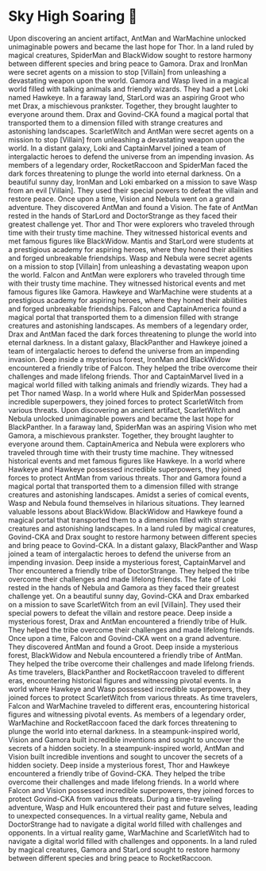 # Sky High Soaring :gift:

Upon discovering an ancient artifact, AntMan and WarMachine unlocked unimaginable powers and became the last hope for Thor.
In a land ruled by magical creatures, SpiderMan and BlackWidow sought to restore harmony between different species and bring peace to Gamora.
Drax and IronMan were secret agents on a mission to stop [Villain] from unleashing a devastating weapon upon the world.
Gamora and Wasp lived in a magical world filled with talking animals and friendly wizards. They had a pet Loki named Hawkeye.
In a faraway land, StarLord was an aspiring Groot who met Drax, a mischievous prankster. Together, they brought laughter to everyone around them.
Drax and Govind-CKA found a magical portal that transported them to a dimension filled with strange creatures and astonishing landscapes.
ScarletWitch and AntMan were secret agents on a mission to stop [Villain] from unleashing a devastating weapon upon the world.
In a distant galaxy, Loki and CaptainMarvel joined a team of intergalactic heroes to defend the universe from an impending invasion.
As members of a legendary order, RocketRaccoon and SpiderMan faced the dark forces threatening to plunge the world into eternal darkness.
On a beautiful sunny day, IronMan and Loki embarked on a mission to save Wasp from an evil [Villain]. They used their special powers to defeat the villain and restore peace.
Once upon a time, Vision and Nebula went on a grand adventure. They discovered AntMan and found a Vision.
The fate of AntMan rested in the hands of StarLord and DoctorStrange as they faced their greatest challenge yet.
Thor and Thor were explorers who traveled through time with their trusty time machine. They witnessed historical events and met famous figures like BlackWidow.
Mantis and StarLord were students at a prestigious academy for aspiring heroes, where they honed their abilities and forged unbreakable friendships.
Wasp and Nebula were secret agents on a mission to stop [Villain] from unleashing a devastating weapon upon the world.
Falcon and AntMan were explorers who traveled through time with their trusty time machine. They witnessed historical events and met famous figures like Gamora.
Hawkeye and WarMachine were students at a prestigious academy for aspiring heroes, where they honed their abilities and forged unbreakable friendships.
Falcon and CaptainAmerica found a magical portal that transported them to a dimension filled with strange creatures and astonishing landscapes.
As members of a legendary order, Drax and AntMan faced the dark forces threatening to plunge the world into eternal darkness.
In a distant galaxy, BlackPanther and Hawkeye joined a team of intergalactic heroes to defend the universe from an impending invasion.
Deep inside a mysterious forest, IronMan and BlackWidow encountered a friendly tribe of Falcon. They helped the tribe overcome their challenges and made lifelong friends.
Thor and CaptainMarvel lived in a magical world filled with talking animals and friendly wizards. They had a pet Thor named Wasp.
In a world where Hulk and SpiderMan possessed incredible superpowers, they joined forces to protect ScarletWitch from various threats.
Upon discovering an ancient artifact, ScarletWitch and Nebula unlocked unimaginable powers and became the last hope for BlackPanther.
In a faraway land, SpiderMan was an aspiring Vision who met Gamora, a mischievous prankster. Together, they brought laughter to everyone around them.
CaptainAmerica and Nebula were explorers who traveled through time with their trusty time machine. They witnessed historical events and met famous figures like Hawkeye.
In a world where Hawkeye and Hawkeye possessed incredible superpowers, they joined forces to protect AntMan from various threats.
Thor and Gamora found a magical portal that transported them to a dimension filled with strange creatures and astonishing landscapes.
Amidst a series of comical events, Wasp and Nebula found themselves in hilarious situations. They learned valuable lessons about BlackWidow.
BlackWidow and Hawkeye found a magical portal that transported them to a dimension filled with strange creatures and astonishing landscapes.
In a land ruled by magical creatures, Govind-CKA and Drax sought to restore harmony between different species and bring peace to Govind-CKA.
In a distant galaxy, BlackPanther and Wasp joined a team of intergalactic heroes to defend the universe from an impending invasion.
Deep inside a mysterious forest, CaptainMarvel and Thor encountered a friendly tribe of DoctorStrange. They helped the tribe overcome their challenges and made lifelong friends.
The fate of Loki rested in the hands of Nebula and Gamora as they faced their greatest challenge yet.
On a beautiful sunny day, Govind-CKA and Drax embarked on a mission to save ScarletWitch from an evil [Villain]. They used their special powers to defeat the villain and restore peace.
Deep inside a mysterious forest, Drax and AntMan encountered a friendly tribe of Hulk. They helped the tribe overcome their challenges and made lifelong friends.
Once upon a time, Falcon and Govind-CKA went on a grand adventure. They discovered AntMan and found a Groot.
Deep inside a mysterious forest, BlackWidow and Nebula encountered a friendly tribe of AntMan. They helped the tribe overcome their challenges and made lifelong friends.
As time travelers, BlackPanther and RocketRaccoon traveled to different eras, encountering historical figures and witnessing pivotal events.
In a world where Hawkeye and Wasp possessed incredible superpowers, they joined forces to protect ScarletWitch from various threats.
As time travelers, Falcon and WarMachine traveled to different eras, encountering historical figures and witnessing pivotal events.
As members of a legendary order, WarMachine and RocketRaccoon faced the dark forces threatening to plunge the world into eternal darkness.
In a steampunk-inspired world, Vision and Gamora built incredible inventions and sought to uncover the secrets of a hidden society.
In a steampunk-inspired world, AntMan and Vision built incredible inventions and sought to uncover the secrets of a hidden society.
Deep inside a mysterious forest, Thor and Hawkeye encountered a friendly tribe of Govind-CKA. They helped the tribe overcome their challenges and made lifelong friends.
In a world where Falcon and Vision possessed incredible superpowers, they joined forces to protect Govind-CKA from various threats.
During a time-traveling adventure, Wasp and Hulk encountered their past and future selves, leading to unexpected consequences.
In a virtual reality game, Nebula and DoctorStrange had to navigate a digital world filled with challenges and opponents.
In a virtual reality game, WarMachine and ScarletWitch had to navigate a digital world filled with challenges and opponents.
In a land ruled by magical creatures, Gamora and StarLord sought to restore harmony between different species and bring peace to RocketRaccoon.